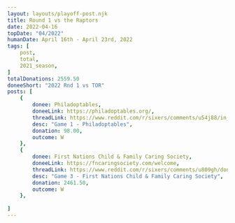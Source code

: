 ```yaml
---
layout: layouts/playoff-post.njk
title: Round 1 vs the Raptors
date: 2022-04-16
topDate: "04/2022"
humanDate: April 16th - April 23rd, 2022
tags: [
    post,
    total,
    2021_season,
]
totalDonations: 2559.50
doneeShort: "2022 Rnd 1 vs TOR"
posts: [
    {
        donee: Philadoptables,
        doneeLink: https://philadoptables.org/,
        threadLink: https://www.reddit.com/r/sixers/comments/u54j88/in_honor_of_the_76ers_playoffs_starting_today_im/,
        desc: "Game 1 - Philadoptables",
        donation: 98.00,
        outcome: W
    },
    {
        donee: First Nations Child & Family Caring Society,
        doneeLink: https://fncaringsociety.com/welcome,
        threadLink: https://www.reddit.com/r/sixers/comments/u809gh/donation_thread_lets_match_the_number_of_free/,
        desc: "Game 3 - First Nations Child & Family Caring Society",
        donation: 2461.50,
        outcome: W
    },
   
]
---
```

